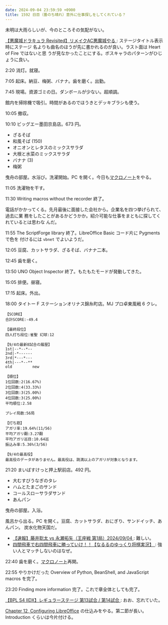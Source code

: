 ```yaml
---
date: 2024-09-04 23:59:59 +0900
title: 1592 日目（曇のち晴れ）意外に仕事探しをしてくれている？
---
```


未明は大雨らしいが、今のところその気配がない。

[【悪魔城ドラキュラ Revisited】リメイクAC悪魔城やる
](https://www.youtube.com/watch?v=42jc_AScJPA): ステージタイトル表示時にステージ
名よりも曲名のほうが先に書かれるのが良い。ラスト面は Heart of Fire ではないと思
うが見なかったことにする。ボスキャラのパターンがひじょうに良い。

2:20 消灯。就寝。

7:05 起床。納豆、梅粥、バナナ。歯を磨く。出勤。

7:45 現場。資源ゴミの日。ダンボールが少ない。超順調。

館内を掃除機で吸引。時間があるのでほうきとデッキブラシも使う。

10:05 撤収。

10:10 ビッグエー墨田京島店。673 円。

* ざるそば
* 和風そば (150)
* オニオンとレタスのミックスサラダ
* 大根と水菜のミックスサラダ
* バナナ (3)
* 梅粥

曳舟の部屋。水浴び。洗濯開始。PC を開く。今日も[マクロノート][263]をやる。

11:05 洗濯物を干す。

11:30 Writing macros without the recorder 終了。

電話がかかってくる。先月最後に面接した会社から。企業名を四つ挙げられて、過去に業
務をしたことがあるかどうかか。紹介可能な仕事をまともに探してくれているとは思わな
んだ。

11:55 The ScriptForge library 終了。LibreOffice Basic コード片に Pygments で色を
付けるには `vbnet` でよいようだ。

12:05 豆腐、カットサラダ、ざるそば、バナナ二本。

12:45 歯を磨く。

13:50 UNO Object Inspector 終了。もたもたモードが発動してきた。

15:05 排便。昼寝。

17:15 起床。外出。

18:00 タイトー F ステーションオリナス錦糸町店。MJ プロ卓東風戦 6 クレ。

```text
【SCORE】
合計SCORE:-49.4

【最終段位】
四人打ち段位:雀聖 幻球:12

【9/4の最新8試合の履歴】
1st|--*--*--
2nd|-*------
3rd|*---*---
4th|---*--**
old         new

【順位】
1位回数:2(16.67%)
2位回数:4(33.33%)
3位回数:3(25.00%)
4位回数:3(25.00%)
平均順位:2.58

プレイ局数:56局

【打ち筋】
アガリ率:19.64%(11/56)
平均アガリ翻:3.27翻
平均アガリ巡目:10.64巡
振込み率:5.36%(3/56)

【9/4の最高役】
最高役のデータがありません。最高役は、跳満以上のアガリが対象となります。
```

21:20 まいばすけっと押上駅前店。492 円。

* 大むすびうなぎのタレ
* ハムとたまごのサンド
* コールスローサラダサンド
* あんパン

曳舟の部屋。入浴。

風呂から出る。PC を開く。豆腐、カットサラダ、おにぎり、サンドイッチ、あんパン。
炭水化物天国だ。

* [【速報】藤井聡太 vs 永瀬拓矢（王座戦 第1局）2024/09/04
  ](https://www.youtube.com/watch?v=jWlmDrwqnH0): 難しい。
* [四間飛車で右四間飛車に勝っていけ！！【なるるのゆっくり将棋実況】
  ](https://www.youtube.com/watch?v=GQ2DQr-nI_8): 強い人とマッチしないのはなぜ。

22:40 歯を磨く。[マクロノート][263]再開。

22:55 やりかけだった Overview of Python, BeanShell, and JavaScript macros を完了。

23:20 Finding more information 完了。これで章全体としても完了。

[【BPL S4 IIDX】レギュラーステージ 第13試合 / 第14試合
](https://www.youtube.com/watch?v=raXUmF3NsAY): おお、忘れていた。

[Chapter 12, Configuring LibreOffice](https://github.com/showa-yojyo/notebook/issues/264)
の仕込みをやる。第二節が長い。Introduction くらいは今片付ける。

[263]: https://github.com/showa-yojyo/notebook/issues/263
